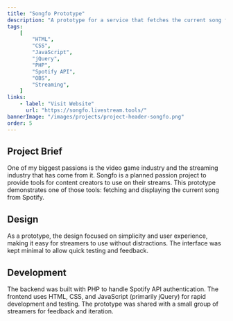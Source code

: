 ```yaml
---
title: "Songfo Prototype"
description: "A prototype for a service that fetches the current song from Spotify, designed for streamers and content creators. Built as a proof of concept to test usability and gather feedback."
tags:
    [
        "HTML",
        "CSS",
        "JavaScript",
        "jQuery",
        "PHP",
        "Spotify API",
        "OBS",
        "Streaming",
    ]
links:
    - label: "Visit Website"
      url: "https://songfo.livestream.tools/"
bannerImage: "/images/projects/project-header-songfo.png"
order: 5
---
```


## Project Brief

One of my biggest passions is the video game industry and the streaming industry that has come from it. Songfo is a planned passion project to provide tools for content creators to use on their streams. This prototype demonstrates one of those tools: fetching and displaying the current song from Spotify.

## Design

As a prototype, the design focused on simplicity and user experience, making it easy for streamers to use without distractions. The interface was kept minimal to allow quick testing and feedback.

## Development

The backend was built with PHP to handle Spotify API authentication. The frontend uses HTML, CSS, and JavaScript (primarily jQuery) for rapid development and testing. The prototype was shared with a small group of streamers for feedback and iteration.